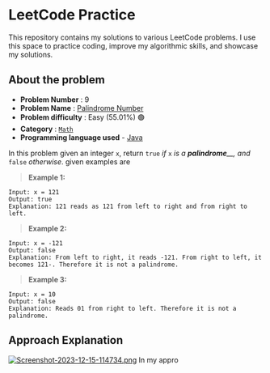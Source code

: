 # LeetCode Practice

This repository contains my solutions to various LeetCode problems. I use this space to practice coding, improve my algorithmic skills, and showcase my solutions.

## About the problem
- **Problem Number** : 9
- **Problem Name** :  [Palindrome Number](https://leetcode.com/problems/palindrome-number/description/ "https://leetcode.com/problems/palindrome-number/description/")
- **Problem difficulty** : Easy (55.01%) 🟢
- **Category** : [`Math`](https://leetcode.com/tag/math "https://leetcode.com/tag/math")
- **Programming language used** - [Java](https://www.java.com/en/)

In this problem given an integer `x`, return `true` _if_ `x` _is a_ _**palindrome**__, and_ `false` _otherwise_.
given examples are 

>**Example 1:**
```
Input: x = 121
Output: true
Explanation: 121 reads as 121 from left to right and from right to left.
```

>**Example 2:**
```
Input: x = -121
Output: false
Explanation: From left to right, it reads -121. From right to left, it becomes 121-. Therefore it is not a palindrome.
```

>**Example 3:**
```
Input: x = 10
Output: false
Explanation: Reads 01 from right to left. Therefore it is not a palindrome.
```

## Approach Explanation
[![Screenshot-2023-12-15-114734.png](https://i.postimg.cc/0Qn7PPCh/Screenshot-2023-12-15-114734.png)](https://postimg.cc/ygJDTqtT)
In my appro
